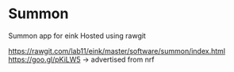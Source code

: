 # Summon
Summon app for eink
Hosted using rawgit

https://rawgit.com/lab11/eink/master/software/summon/index.html
https://goo.gl/pKiLW5 -> advertised from nrf